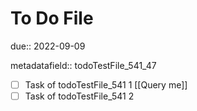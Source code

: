 # To Do File

due:: 2022-09-09

metadatafield:: todoTestFile_541\_47

- [ ] Task of todoTestFile_541 1 [[Query me]]
- [ ] Task of todoTestFile_541 2
